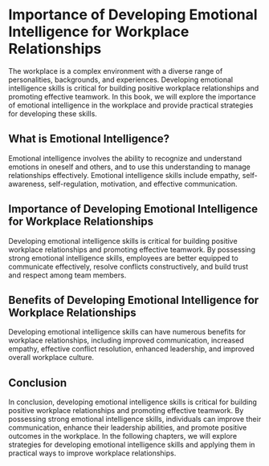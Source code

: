 Importance of Developing Emotional Intelligence for Workplace Relationships
=========================================================================================

The workplace is a complex environment with a diverse range of personalities, backgrounds, and experiences. Developing emotional intelligence skills is critical for building positive workplace relationships and promoting effective teamwork. In this book, we will explore the importance of emotional intelligence in the workplace and provide practical strategies for developing these skills.

What is Emotional Intelligence?
-------------------------------

Emotional intelligence involves the ability to recognize and understand emotions in oneself and others, and to use this understanding to manage relationships effectively. Emotional intelligence skills include empathy, self-awareness, self-regulation, motivation, and effective communication.

Importance of Developing Emotional Intelligence for Workplace Relationships
---------------------------------------------------------------------------

Developing emotional intelligence skills is critical for building positive workplace relationships and promoting effective teamwork. By possessing strong emotional intelligence skills, employees are better equipped to communicate effectively, resolve conflicts constructively, and build trust and respect among team members.

Benefits of Developing Emotional Intelligence for Workplace Relationships
-------------------------------------------------------------------------

Developing emotional intelligence skills can have numerous benefits for workplace relationships, including improved communication, increased empathy, effective conflict resolution, enhanced leadership, and improved overall workplace culture.

Conclusion
----------

In conclusion, developing emotional intelligence skills is critical for building positive workplace relationships and promoting effective teamwork. By possessing strong emotional intelligence skills, individuals can improve their communication, enhance their leadership abilities, and promote positive outcomes in the workplace. In the following chapters, we will explore strategies for developing emotional intelligence skills and applying them in practical ways to improve workplace relationships.
